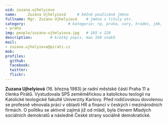 ```yaml
---
uid: zuzana.ujhelyiova
name:     Zuzana Ujhelyiová  	# běžně používáné jméno
fullname: Mgr. Zuzana Ujhelyiová 	# jméno s tituly etc.
category:                 	# kategorie: rp, praha, vary, hradec, jmk, senat
- praha
img: people/zuzana-ujhelyiova.jpg   # 165 x 220
description:      	# kratký popis, max 160 znaků
mail:
- zuzana.ujhelyiova@pirati.cz
mob:			 
profiles:
  github:       
  facebook:  
  twitter: 		  
  flickr:		  
---
```


**Zuzana Ujhelyiová** (16. března 1983) je radní městské části Praha 11 a členka Pirátů. Vystudovala SPŠ zeměměřickou a katolickou teologii na Katolické teologické fakultě Univerzity Karlovy. Před rodičovskou dovolenou se profesně věnovala práci v oblasti HR a financí v českých i mezinárodních firmách. O politiku se aktivně zajímá již od mládí, byla členem Mladých sociálních demokratů a následně České strany sociálně demokratické.
